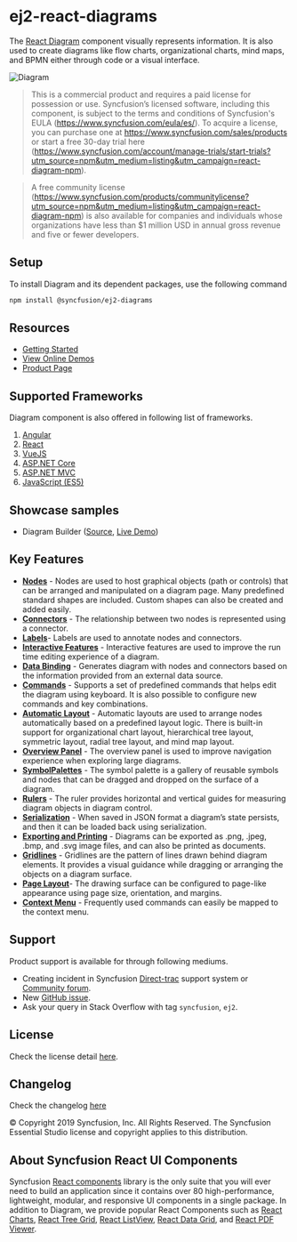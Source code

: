 # ej2-react-diagrams

The [React Diagram](https://www.syncfusion.com/react-components/react-diagram?utm_source=npm&utm_medium=listing&utm_campaign=react-diagram-npm) component visually represents information. It is also used to create diagrams like flow charts, organizational charts, mind maps, and BPMN either through code or a visual interface.

![Diagram](https://ej2.syncfusion.com/products/images/diagram/read-me.gif)

> This is a commercial product and requires a paid license for possession or use. Syncfusion’s licensed software, including this component, is subject to the terms and conditions of Syncfusion's EULA (https://www.syncfusion.com/eula/es/). To acquire a license, you can purchase one at https://www.syncfusion.com/sales/products or start a free 30-day trial here (https://www.syncfusion.com/account/manage-trials/start-trials?utm_source=npm&utm_medium=listing&utm_campaign=react-diagram-npm).

> A free community license (https://www.syncfusion.com/products/communitylicense?utm_source=npm&utm_medium=listing&utm_campaign=react-diagram-npm) is also available for companies and individuals whose organizations have less than $1 million USD in annual gross revenue and five or fewer developers.

## Setup

To install Diagram and its dependent packages, use the following command

```sh
npm install @syncfusion/ej2-diagrams
```

## Resources

* [Getting Started](https://ej2.syncfusion.com/react/documentation/diagram/?utm_source=npm&utm_medium=listing&utm_campaign=react-diagram-npm)
* [View Online Demos](https://ej2.syncfusion.com/react/demos/?utm_source=npm&utm_medium=listing&utm_campaign=react-diagram-npm#/material/diagram/default-functionalities)
* [Product Page](https://www.syncfusion.com/react-ui-components/diagram?utm_source=npm&utm_medium=listing&utm_campaign=react-diagram-npm)

## Supported Frameworks

Diagram component is also offered in following list of frameworks.

1. [Angular](https://github.com/syncfusion/ej2-angular-ui-components?utm_source=npm&utm_medium=listing&utm_campaign=react-diagram-npm)
2. [React](https://github.com/syncfusion/ej2-react-ui-components?utm_source=npm&utm_medium=listing&utm_campaign=react-diagram-npm)
3. [VueJS](https://github.com/syncfusion/ej2-vue-ui-components?utm_source=npm&utm_medium=listing&utm_campaign=react-diagram-npm)
4. [ASP.NET Core](https://aspdotnetcore.syncfusion.com/Diagram/FlowChart#/material)
5. [ASP.NET MVC](https://aspnetmvc.syncfusion.com/Diagram/DefaultFunctionalities#/material)
6. [JavaScript (ES5)](https://www.syncfusion.com/javascript-ui-controls/diagram?utm_source=npm&utm_medium=listing&utm_campaign=react-diagram-npm)

## Showcase samples

* Diagram Builder ([Source](https://github.com/syncfusion/ej2-showcase-ng-diagrambuilder?utm_source=npm&utm_medium=listing&utm_campaign=react-diagram-npm), [Live Demo](https://ej2.syncfusion.com/showcase/angular/diagrambuilder/?utm_source=npm&utm_medium=listing&utm_campaign=react-diagram-npm))


## Key Features

- [**Nodes**](https://ej2.syncfusion.com/react/demos/#/material/diagram/getting-started-node?utm_source=npm&utm_medium=listing&utm_campaign=react-diagram-npm)  - Nodes are used to host graphical objects (path or controls) that can be arranged and manipulated on a diagram page. Many predefined standard shapes are included. Custom shapes can also be created and added easily.
- [**Connectors**](https://ej2.syncfusion.com/react/demos/#/material/diagram/connector?utm_source=npm&utm_medium=listing&utm_campaign=react-diagram-npm) - The relationship between two nodes is represented using a connector.
- [**Labels**](https://ej2.syncfusion.com/react/demos/#/material/diagram/getting-started-annotation?utm_source=npm&utm_medium=listing&utm_campaign=react-diagram-npm)- Labels are used to annotate nodes and connectors.
- [**Interactive Features**](https://ej2.syncfusion.com/react/demos/#/material/diagram/drawing-tool?utm_source=npm&utm_medium=listing&utm_campaign=react-diagram-npm) - Interactive features are used to improve the run time editing experience of a diagram.
- [**Data Binding**](https://ej2.syncfusion.com/react/demos/?utm_source=npm&utm_medium=listing&utm_campaign=react-diagram-npm#/material/diagram/local-data) - Generates diagram with nodes and connectors based on the information provided from an external data source.
- [**Commands**](https://ej2.syncfusion.com/react/demos/?utm_source=npm&utm_medium=listing&utm_campaign=react-diagram-npm#/material/diagram/key-board-functions) - Supports a set of predefined commands that helps edit the diagram using keyboard. It is also possible to configure new commands and key combinations.
- [**Automatic Layout**](https://ej2.syncfusion.com/react/demos/?utm_source=npm&utm_medium=listing&utm_campaign=react-diagram-npm#/material/diagram/hierarchical-model) - Automatic layouts are used to arrange nodes automatically based on a predefined layout logic. There is built-in support for organizational chart layout, hierarchical tree layout, symmetric layout, radial tree layout, and mind map layout.
- [**Overview Panel**](https://ej2.syncfusion.com/react/demos/?utm_source=npm&utm_medium=listing&utm_campaign=react-diagram-npm#/material/diagram/overview) -  The overview panel is used to improve navigation experience when exploring large diagrams.
- [**SymbolPalettes**](https://ej2.syncfusion.com/react/demos/?utm_source=npm&utm_medium=listing&utm_campaign=react-diagram-npm#/material/diagram/symbol-palette) - The symbol palette is a gallery of reusable symbols and nodes that can be dragged and dropped on the surface of a diagram.
- [**Rulers**](https://ej2.syncfusion.com/react/demos/?utm_source=npm&utm_medium=listing&utm_campaign=react-diagram-npm#/material/diagram/drawing-tool) - The ruler provides horizontal and vertical guides for measuring diagram objects in diagram control.
- [**Serialization**](https://ej2.syncfusion.com/react/demos/?utm_source=npm&utm_medium=listing&utm_campaign=react-diagram-npm#/material/diagram/serialization) - When saved in JSON format a diagram’s state persists, and then it can be loaded back using serialization.
- [**Exporting and Printing**](https://ej2.syncfusion.com/react/demos/?utm_source=npm&utm_medium=listing&utm_campaign=react-diagram-npm#/material/diagram/print-export) - Diagrams can be exported as .png, .jpeg, .bmp, and .svg image files, and can also be printed as documents.
- [**Gridlines**](https://ej2.syncfusion.com/react/demos/?utm_source=npm&utm_medium=listing&utm_campaign=react-diagram-npm#/material/diagram/default-functionalities) - Gridlines are the pattern of lines drawn behind diagram elements. It provides a visual guidance while dragging or arranging the objects on a diagram surface.
- [**Page Layout**](https://ej2.syncfusion.com/react/demos/?utm_source=npm&utm_medium=listing&utm_campaign=react-diagram-npm#/material/diagram/print-export)- The drawing surface can be configured to page-like appearance using page size, orientation, and margins.
- [**Context Menu**](https://ej2.syncfusion.com/react/demos/?utm_source=npm&utm_medium=listing&utm_campaign=react-diagram-npm#/material/diagram/key-board-functions) - Frequently used commands can easily be mapped to the context menu.

## Support

Product support is available for through following mediums.

* Creating incident in Syncfusion [Direct-trac](https://www.syncfusion.com/support/directtrac/incidents?utm_source=npm&utm_medium=listing&utm_campaign=react-diagram-npm) support system or [Community forum](https://www.syncfusion.com/forums/essential-js2?utm_source=npm&utm_medium=listing&utm_campaign=react-diagram-npm).
* New [GitHub issue](https://github.com/syncfusion/ej2-react-ui-components/issues/new).
* Ask your query in Stack Overflow with tag `syncfusion`, `ej2`.

## License

Check the license detail [here](https://github.com/syncfusion/ej2/blob/master/license?utm_source=npm&utm_medium=listing&utm_campaign=react-diagram-npm).

## Changelog

Check the changelog [here](https://github.com/syncfusion/ej2-react-ui-components/blob/master/components/diagrams/CHANGELOG.md)

© Copyright 2019 Syncfusion, Inc. All Rights Reserved. The Syncfusion Essential Studio license and copyright applies to this distribution.

## About Syncfusion React UI Components
Syncfusion [React components](https://www.syncfusion.com/react-components/react-diagram?utm_source=npm&utm_medium=listing&utm_campaign=react-diagram-npm) library is the only suite that you will ever need to build an application since it contains over 80 high-performance, lightweight, modular, and responsive UI components in a single package. In addition to Diagram, we provide popular React Components such as [React Charts](https://www.syncfusion.com/react-components/react-charts?utm_source=npm&utm_medium=listing&utm_campaign=react-diagram-npm), [React Tree Grid](https://www.syncfusion.com/react-components/react-tree-grid?utm_source=npm&utm_medium=listing&utm_campaign=react-diagram-npm), [React ListView](https://www.syncfusion.com/react-components/react-listview?utm_source=npm&utm_medium=listing&utm_campaign=react-diagram-npm), [React Data Grid](https://www.syncfusion.com/react-components/react-data-grid?utm_source=npm&utm_medium=listing&utm_campaign=react-diagram-npm), and [React PDF Viewer](https://www.syncfusion.com/react-components/react-pdf-viewer?utm_source=npm&utm_medium=listing&utm_campaign=react-diagram-npm).